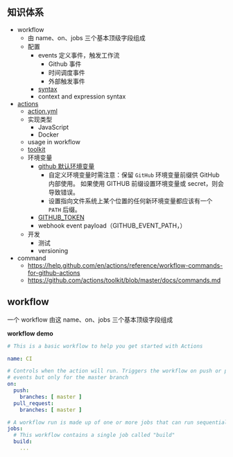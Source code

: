 ## 知识体系

- workflow
  - 由 name、on、jobs 三个基本顶级字段组成
  - 配置
    - events 定义事件，触发工作流
      - Github 事件
      - 时间调度事件
      - 外部触发事件
    - [syntax]( https://help.github.com/en/actions/reference/workflow-syntax-for-github-actions)
    - context and expression syntax
- [actions](https://help.github.com/en/actions/building-actions)
  - [action.yml](https://help.github.com/en/actions/building-actions/metadata-syntax-for-github-actions)
  - 实现类型
    - JavaScript
    - Docker
  - usage in workflow
  - [toolkit](https://github.com/actions/toolkit)
  - 环境变量
    - [github 默认环境变量](https://help.github.com/en/actions/configuring-and-managing-workflows/using-environment-variables#default-environment-variables)
      - 自定义环境变量时需注意：保留 `GitHub` 环境变量前缀供 GitHub 内部使用。 如果使用 GITHUB 前缀设置环境变量或 secret，则会导致错误。
      - 设置指向文件系统上某个位置的任何新环境变量都应该有一个 `PATH` 后缀。
    - [GITHUB_TOKEN](https://help.github.com/en/actions/configuring-and-managing-workflows/authenticating-with-the-github_token)
    - webhook event payload（GITHUB_EVENT_PATH，）
  - 开发
    - 测试
    - versioning
- command
  - https://help.github.com/en/actions/reference/workflow-commands-for-github-actions
  - https://github.com/actions/toolkit/blob/master/docs/commands.md

## workflow

一个 workflow 由这 name、on、jobs 三个基本顶级字段组成

**workflow demo**

```yml
# This is a basic workflow to help you get started with Actions

name: CI

# Controls when the action will run. Triggers the workflow on push or pull request
# events but only for the master branch
on:
  push:
    branches: [ master ]
  pull_request:
    branches: [ master ]

# A workflow run is made up of one or more jobs that can run sequentially or in parallel
jobs:
  # This workflow contains a single job called "build"
  build:
    ...
```

